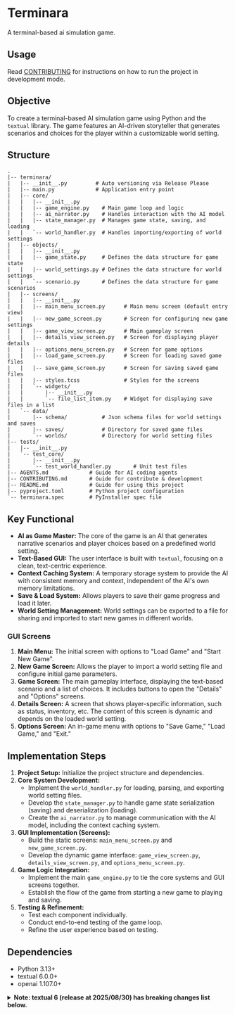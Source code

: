 # Terminara

A terminal-based ai simulation game.

## Usage
Read [CONTRIBUTING](CONTRIBUTING.md) for instructions on how to run the project in development mode.

## Objective

To create a terminal-based AI simulation game using Python and the `textual` library. The game features an AI-driven storyteller that generates scenarios and choices for the player within a customizable world setting.

## Structure

```
.
|-- terminara/
|   |-- __init__.py         # Auto versioning via Release Please
|   |-- main.py             # Application entry point
|   |-- core/
|   |   |-- __init__.py
|   |   |-- game_engine.py    # Main game loop and logic
|   |   |-- ai_narrator.py    # Handles interaction with the AI model
|   |   |-- state_manager.py  # Manages game state, saving, and loading
|   |   `-- world_handler.py  # Handles importing/exporting of world settings
|   |-- objects/
|   |   |-- __init__.py
|   |   |-- game_state.py     # Defines the data structure for game state
|   |   |-- world_settings.py # Defines the data structure for world settings
|   |   `-- scenario.py       # Defines the data structure for game scenarios
|   |-- screens/
|   |   |-- __init__.py
|   |   |-- main_menu_screen.py      # Main menu screen (default entry view)
|   |   |-- new_game_screen.py       # Screen for configuring new game settings
|   |   |-- game_view_screen.py      # Main gameplay screen
|   |   |-- details_view_screen.py   # Screen for displaying player details
|   |   |-- options_menu_screen.py   # Screen for game options
|   |   |-- load_game_screen.py      # Screen for loading saved game files
|   |   |-- save_game_screen.py      # Screen for saving saved game files
|   |   |-- styles.tcss              # Styles for the screens
|   |   `-- widgets/
|   |       |-- __init__.py
|   |       `-- file_list_item.py    # Widget for displaying save files in a list
|   `-- data/
|       |-- schema/           # Json schema files for world settings and saves
|       |-- saves/            # Directory for saved game files
|       `-- worlds/           # Directory for world setting files
|-- tests/
|   |-- __init__.py
|   `-- test_core/
|       |-- __init__.py
|       `-- test_world_handler.py       # Unit test files
|-- AGENTS.md             # Guide for AI coding agents
|-- CONTRIBUTING.md       # Guide for contribute & development
|-- README.md             # Guide for using this project
|-- pyproject.toml        # Python project configuration
`-- terminara.spec        # PyInstaller spec file
```

## Key Functional

- **AI as Game Master:** The core of the game is an AI that generates narrative scenarios and player choices based on a predefined world setting.
- **Text-Based GUI:** The user interface is built with `textual`, focusing on a clean, text-centric experience.
- **Context Caching System:** A temporary storage system to provide the AI with consistent memory and context, independent of the AI's own memory limitations.
- **Save & Load System:** Allows players to save their game progress and load it later.
- **World Setting Management:** World settings can be exported to a file for sharing and imported to start new games in different worlds.

### GUI Screens

1.  **Main Menu:** The initial screen with options to "Load Game" and "Start New Game".
2.  **New Game Screen:** Allows the player to import a world setting file and configure initial game parameters.
3.  **Game Screen:** The main gameplay interface, displaying the text-based scenario and a list of choices. It includes buttons to open the "Details" and "Options" screens.
4.  **Details Screen:** A screen that shows player-specific information, such as status, inventory, etc. The content of this screen is dynamic and depends on the loaded world setting.
5.  **Options Screen:** An in-game menu with options to "Save Game," "Load Game," and "Exit."

## Implementation Steps

1.  **Project Setup:** Initialize the project structure and dependencies.
2.  **Core System Development:**
    -   Implement the `world_handler.py` for loading, parsing, and exporting world setting files.
    -   Develop the `state_manager.py` to handle game state serialization (saving) and deserialization (loading).
    -   Create the `ai_narrator.py` to manage communication with the AI model, including the context caching system.
3.  **GUI Implementation (Screens):**
    -   Build the static screens: `main_menu_screen.py` and `new_game_screen.py`.
    -   Develop the dynamic game interface: `game_view_screen.py`, `details_view_screen.py`, and `options_menu_screen.py`.
4.  **Game Logic Integration:**
    -   Implement the main `game_engine.py` to tie the core systems and GUI screens together.
    -   Establish the flow of the game from starting a new game to playing and saving.
5.  **Testing & Refinement:**
    -   Test each component individually.
    -   Conduct end-to-end testing of the game loop.
    -   Refine the user experience based on testing.

## Dependencies

- Python 3.13+
- textual 6.0.0+
- openai 1.107.0+

<details>
<summary><strong>Note: textual 6 (release at 2025/08/30) has breaking changes list below.</strong></summary>

- Added bar_renderable to ProgressBar widget
- Added OptionList.set_options
- Added TextArea.suggestion
- Added TextArea.placeholder
- Added Header.format_title and App.format_title for easier customization of title in the Header
- Added Widget.get_line_filters and App.get_line_filters
- Added Binding.Group
- Added DOMNode.displayed_children
- Added TextArea.hide_suggestion_on_blur boolean
- Added OptionList.highlighted_option property
- Added TextArea.update_suggestion method
- Added textual.getters.app

- Breaking change: The renderable property on the Static widget has been changed to content.
- Breaking change: HeaderTitle widget is now a static, with no text and sub_text reactives
- Breaking change: Renamed Label constructor argument renderable to content for consistency
- Breaking change: Optimization to line API to avoid applying background styles to widget content. In practice this means that you can no longer rely on blank Segments automatically getting the background color.
</details>
